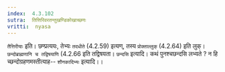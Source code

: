 ```yaml
---
index:  4.3.102
sutra:  तित्तिरिवरतन्तुखण्डिकोखाच्छणः
vritti:  nyasa
---
```


`तैत्तिरीयाः` इति। छण्प्रत्ययः, तेभ्यः `तदधीते` (4.2.59) इत्यण्, तस्य `प्रोक्ताल्लुक्` (4.2.64) इति लुक्। `छन्दोब्राह्मणानि च तद्विषयाणि` (4.2.66 इति तद्विषयता।
`छन्दसि` इत्यादि। कथं पुनश्चछन्दसि लभ्यते ? न हि च्छन्दोग्रहणमस्तीत्याह-- `शौनकादिभ्यः` इत्यादि।।


